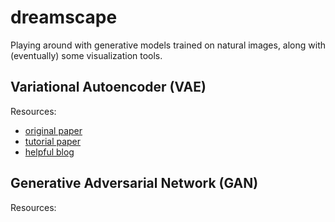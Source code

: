 # dreamscape
Playing around with generative models trained on natural images, along with (eventually) some visualization tools.

## Variational Autoencoder (VAE)
Resources:
* [original paper](https://arxiv.org/abs/1312.6114)
* [tutorial paper](https://arxiv.org/pdf/1606.05908v2.pdf)
* [helpful blog](https://jmetzen.github.io/2015-11-27/vae.html)

## Generative Adversarial Network (GAN)
Resources:

